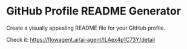 # GitHub Profile README Generator

Create a visually appealing README file for your GitHub profile.

Check it: https://flowagent.ai/ai-agent/ILAex4p1C73Y/detail
